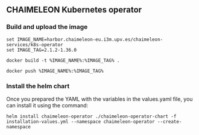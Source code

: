 ## CHAIMELEON Kubernetes operator

### Build and upload the image

```
set IMAGE_NAME=harbor.chaimeleon-eu.i3m.upv.es/chaimeleon-services/k8s-operator
set IMAGE_TAG=2.1.2-1.36.0

docker build -t %IMAGE_NAME%:%IMAGE_TAG% .

docker push %IMAGE_NAME%:%IMAGE_TAG%
```

### Install the helm chart

Once you prepared the YAML with the variables in the values.yaml file, you can install it using the command:
```
helm install chaimeleon-operator ./chaimeleon-operator-chart -f installation-values.yml --namespace chaimeleon-operator --create-namespace 
```
